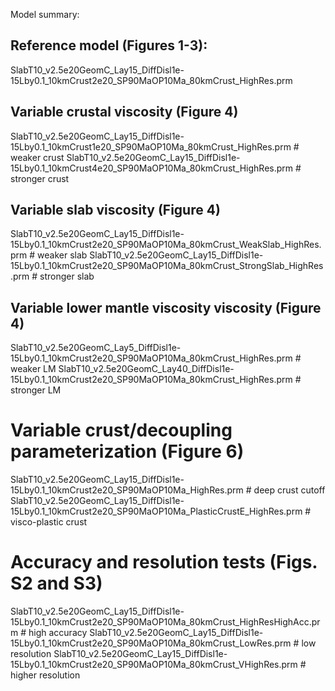 Model summary:

## Reference model (Figures 1-3):
SlabT10_v2.5e20GeomC_Lay15_DiffDisl1e-15Lby0.1_10kmCrust2e20_SP90MaOP10Ma_80kmCrust_HighRes.prm

## Variable crustal viscosity (Figure 4)
SlabT10_v2.5e20GeomC_Lay15_DiffDisl1e-15Lby0.1_10kmCrust1e20_SP90MaOP10Ma_80kmCrust_HighRes.prm # weaker crust
SlabT10_v2.5e20GeomC_Lay15_DiffDisl1e-15Lby0.1_10kmCrust4e20_SP90MaOP10Ma_80kmCrust_HighRes.prm # stronger crust

## Variable slab viscosity (Figure 4)
SlabT10_v2.5e20GeomC_Lay15_DiffDisl1e-15Lby0.1_10kmCrust2e20_SP90MaOP10Ma_80kmCrust_WeakSlab_HighRes.prm   # weaker slab
SlabT10_v2.5e20GeomC_Lay15_DiffDisl1e-15Lby0.1_10kmCrust2e20_SP90MaOP10Ma_80kmCrust_StrongSlab_HighRes.prm # stronger slab

## Variable lower mantle viscosity viscosity (Figure 4)
SlabT10_v2.5e20GeomC_Lay5_DiffDisl1e-15Lby0.1_10kmCrust2e20_SP90MaOP10Ma_80kmCrust_HighRes.prm # weaker LM
SlabT10_v2.5e20GeomC_Lay40_DiffDisl1e-15Lby0.1_10kmCrust2e20_SP90MaOP10Ma_80kmCrust_HighRes.prm # stronger LM

# Variable crust/decoupling parameterization (Figure 6)
SlabT10_v2.5e20GeomC_Lay15_DiffDisl1e-15Lby0.1_10kmCrust2e20_SP90MaOP10Ma_HighRes.prm  # deep crust cutoff
SlabT10_v2.5e20GeomC_Lay15_DiffDisl1e-15Lby0.1_10kmCrust2e20_SP90MaOP10Ma_PlasticCrustE_HighRes.prm # visco-plastic crust

# Accuracy and resolution tests (Figs. S2 and S3)
SlabT10_v2.5e20GeomC_Lay15_DiffDisl1e-15Lby0.1_10kmCrust2e20_SP90MaOP10Ma_80kmCrust_HighResHighAcc.prm # high accuracy 
SlabT10_v2.5e20GeomC_Lay15_DiffDisl1e-15Lby0.1_10kmCrust2e20_SP90MaOP10Ma_80kmCrust_LowRes.prm    # low resolution
SlabT10_v2.5e20GeomC_Lay15_DiffDisl1e-15Lby0.1_10kmCrust2e20_SP90MaOP10Ma_80kmCrust_VHighRes.prm  # higher resolution
